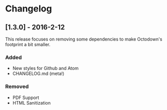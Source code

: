 # Changelog

## [1.3.0] - 2016-2-12

This release focuses on removing some dependencies to make Octodown's footprint
a bit smaller.

### Added
- New styles for Github and Atom
- CHANGELOG.md (meta!)

### Removed
- PDF Support
- HTML Sanitization
